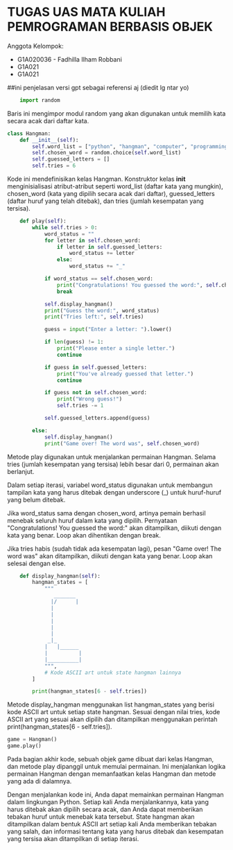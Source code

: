 # TUGAS UAS MATA KULIAH PEMROGRAMAN BERBASIS OBJEK

Anggota Kelompok:
- G1A020036 - Fadhilla Ilham Robbani
- G1A021 
- G1A021

##ini penjelasan versi gpt sebagai referensi aj (diedit lg ntar yo)


```py
    import random
```
Baris ini mengimpor modul random yang akan digunakan untuk memilih kata secara acak dari daftar kata.



```py
class Hangman:
    def __init__(self):
        self.word_list = ["python", "hangman", "computer", "programming", "game", "openai"]
        self.chosen_word = random.choice(self.word_list)
        self.guessed_letters = []
        self.tries = 6
```
Kode ini mendefinisikan kelas Hangman. Konstruktor kelas __init__ menginisialisasi atribut-atribut seperti word_list (daftar kata yang mungkin), chosen_word (kata yang dipilih secara acak dari daftar), guessed_letters (daftar huruf yang telah ditebak), dan tries (jumlah kesempatan yang tersisa).



```py   
    def play(self):
        while self.tries > 0:
            word_status = ""
            for letter in self.chosen_word:
                if letter in self.guessed_letters:
                    word_status += letter
                else:
                    word_status += "_"

            if word_status == self.chosen_word:
                print("Congratulations! You guessed the word:", self.chosen_word)
                break

            self.display_hangman()
            print("Guess the word:", word_status)
            print("Tries left:", self.tries)

            guess = input("Enter a letter: ").lower()

            if len(guess) != 1:
                print("Please enter a single letter.")
                continue

            if guess in self.guessed_letters:
                print("You've already guessed that letter.")
                continue

            if guess not in self.chosen_word:
                print("Wrong guess!")
                self.tries -= 1

            self.guessed_letters.append(guess)

        else:
            self.display_hangman()
            print("Game over! The word was", self.chosen_word)
```

Metode play digunakan untuk menjalankan permainan Hangman. Selama tries (jumlah kesempatan yang tersisa) lebih besar dari 0, permainan akan berlanjut.

Dalam setiap iterasi, variabel word_status digunakan untuk membangun tampilan kata yang harus ditebak dengan underscore (_) untuk huruf-huruf yang belum ditebak.

Jika word_status sama dengan chosen_word, artinya pemain berhasil menebak seluruh huruf dalam kata yang dipilih. Pernyataan "Congratulations! You guessed the word:" akan ditampilkan, diikuti dengan kata yang benar. Loop akan dihentikan dengan break.

Jika tries habis (sudah tidak ada kesempatan lagi), pesan "Game over! The word was" akan ditampilkan, diikuti dengan kata yang benar. Loop akan selesai dengan else.


```py    
    def display_hangman(self):
        hangman_states = [
            """
               _______
              |/      |
              |      
              |      
              |       
              |      
              |
             _|_
            |   |______
            |          |
            |__________|
            """,
            # Kode ASCII art untuk state hangman lainnya
        ]

        print(hangman_states[6 - self.tries])
```

Metode display_hangman menggunakan list hangman_states yang berisi kode ASCII art untuk setiap state hangman. Sesuai dengan nilai tries, kode ASCII art yang sesuai akan dipilih dan ditampilkan menggunakan perintah print(hangman_states[6 - self.tries]).


```py
game = Hangman()
game.play()
```

Pada bagian akhir kode, sebuah objek game dibuat dari kelas Hangman, dan metode play dipanggil untuk memulai permainan. Ini menjalankan logika permainan Hangman dengan memanfaatkan kelas Hangman dan metode yang ada di dalamnya.

Dengan menjalankan kode ini, Anda dapat memainkan permainan Hangman dalam lingkungan Python. Setiap kali Anda menjalankannya, kata yang harus ditebak akan dipilih secara acak, dan Anda dapat memberikan tebakan huruf untuk menebak kata tersebut. State hangman akan ditampilkan dalam bentuk ASCII art setiap kali Anda memberikan tebakan yang salah, dan informasi tentang kata yang harus ditebak dan kesempatan yang tersisa akan ditampilkan di setiap iterasi.